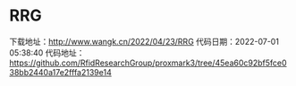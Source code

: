 # RRG
下载地址：http://www.wangk.cn/2022/04/23/RRG
代码日期：2022-07-01 05:38:40
代码地址：https://github.com/RfidResearchGroup/proxmark3/tree/45ea60c92bf5fce038bb2440a17e2fffa2139e14
